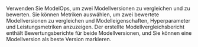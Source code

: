 Verwenden Sie ModelOps, um zwei Modellversionen zu vergleichen und zu bewerten. Sie können Metriken auswählen, um zwei bewertete Modellversionen zu vergleichen und Modelleigenschaften, Hyperparameter und Leistungsmetriken anzuzeigen. Der erstellte Modellvergleichsbericht enthält Bewertungsberichte für beide Modellversionen, und Sie können eine Modellversion als beste Version markieren.

